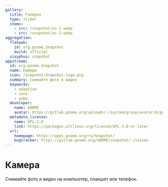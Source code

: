 ```yaml
---
gallery:
  title: Галерея
  type: slider
  items:
    - src: /snapshot/sc-1.webp
    - src: /snapshot/sc-2.webp
aggregation:
  flatpak:
    id: org.gnome.Snapshot
    build: official
  sisyphus: snapshot
appstream:
  id: org.gnome.Snapshot
  name: Камера
  icon: /snapshot/Snapshot-logo.png
  summary: Снимайте фото и видео
  keywords:
    - adaptive
    - core
    - oobe
  developer:
    name: GNOME
    avatar: https://gitlab.gnome.org/uploads/-/system/group/avatar/8/gnomelogo.png?width=48
  metadata_license:
    name: GPL-3.0
    link: https://packages.altlinux.org/license/GPL-3.0-or-later
  url:
    homepage: https://apps.gnome.org/ru/Snapshot/
    bugtracker: https://gitlab.gnome.org/GNOME/snapshot/-/issues
---
```


# Камера

Снимайте фото и видео на компьютер, планшет или телефон.

<AGWGallery />

<!--@include: @apps/_parts/install/content-repo.md-->
<!--@include: @apps/_parts/install/content-flatpak.md-->
